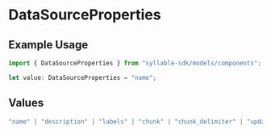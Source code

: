 # DataSourceProperties

## Example Usage

```typescript
import { DataSourceProperties } from "syllable-sdk/models/components";

let value: DataSourceProperties = "name";
```

## Values

```typescript
"name" | "description" | "labels" | "chunk" | "chunk_delimiter" | "updated_at" | "last_updated_by"
```